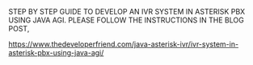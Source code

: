 STEP BY STEP GUIDE TO DEVELOP AN IVR SYSTEM IN ASTERISK PBX USING JAVA AGI.
PLEASE FOLLOW THE INSTRUCTIONS IN THE BLOG POST,

https://www.thedeveloperfriend.com/java-asterisk-ivr/ivr-system-in-asterisk-pbx-using-java-agi/
